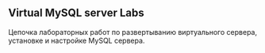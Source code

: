 ## Virtual MySQL server Labs

Цепочка лабораторных работ по развертыванию виртуального сервера, установке и настройке MySQL сервера. 